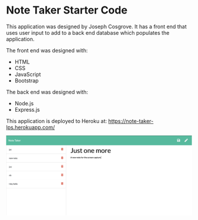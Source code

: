 # Note Taker Starter Code

This application was designed by Joseph Cosgrove. It has a front end that uses user input to add to a back end database which populates the application. 

The front end was designed with:

- HTML
- CSS
- JavaScript
- Bootstrap

The back end was designed with: 

- Node.js
- Express.js

This application is deployed to Heroku at: https://note-taker-lps.herokuapp.com/



![screenshot](./public/assets/screenshot.png)